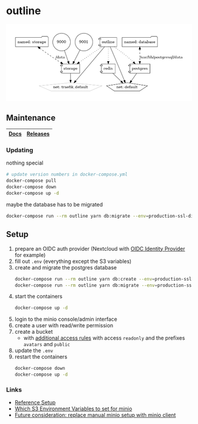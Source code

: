 # outline

![Architecture](architecture.png?raw=true)

## Maintenance

| [Docs](https://app.getoutline.com/s/770a97da-13e5-401e-9f8a-37949c19f97e/doc/docker-7pfeLP5a8t) | [Releases](https://github.com/outline/outline/releases) |
| --- | --- |

### Updating

nothing special

```bash
# update version numbers in docker-compose.yml
docker-compose pull
docker-compose down
docker-compose up -d
```

maybe the database has to be migrated

```bash
docker-compose run --rm outline yarn db:migrate --env=production-ssl-disabled
```

## Setup

1. prepare an OIDC auth provider (Nextcloud with [OIDC Identity Provider](https://apps.nextcloud.com/apps/oidc) for example)
1. fill out `.env` (everything except the S3 variables)
2. create and migrate the postgres database
    ```bash
    docker-compose run --rm outline yarn db:create --env=production-ssl-disabled
    docker-compose run --rm outline yarn db:migrate --env=production-ssl-disabled
    ```
3. start the containers
    ```bash
    docker-compose up -d
    ```
4. login to the minio console/admin interface
5. create a user with read/write permission
6. create a bucket
    * with [additional access rules](https://github.com/outline/outline/discussions/2765#discussioncomment-2210789) with access `readonly` and the prefixes `avatars` and `public`
7. update the `.env`
8. restart the containers
    ```bash
    docker-compose down
    docker-compose up -d
    ```

### Links

* [Reference Setup](https://github.com/vicalloy/outline-docker-compose/)
* [Which S3 Environment Variables to set for minio](https://github.com/outline/outline/discussions/3437)
* [Future consideration: replace manual minio setup with minio client](https://hub.docker.com/r/minio/mc/)
